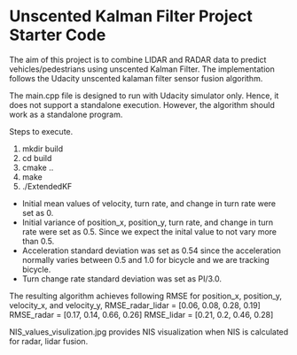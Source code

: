 # Unscented Kalman Filter Project Starter Code
The aim of this project is to combine LIDAR and RADAR data to predict vehicles/pedestrians
using unscented Kalman Filter.
The implementation follows the Udacity unscented kalaman filter sensor fusion algorithm.

The main.cpp file is designed to run with Udacity simulator only. Hence, it does not support
a standalone execution. However, the algorithm should work as a standalone program.

Steps to execute.
1. mkdir build
2. cd build
3. cmake ..
4. make
5. ./ExtendedKF

- Initial mean values of velocity, turn rate, and change in turn rate were set as 0.
- Initial variance of position\_x, position\_y, turn rate, and change in turn rate were set as 0.5.
Since we expect the inital value to not vary more than 0.5.
- Acceleration standard deviation was set as 0.54 since the acceleration normally varies between 0.5 and 1.0
for bicycle and we are tracking bicycle.
- Turn change rate standard deviation was set as PI/3.0.

The resulting algorithm achieves following RMSE for position\_x, position\_y, velocity\_x, and velocity\_y,
RMSE\_radar\_lidar = [0.06, 0.08, 0.28, 0.19]
RMSE\_radar = [0.17, 0.14, 0.66, 0.26]
RMSE\_lidar = [0.21, 0.2, 0.46, 0.28]

NIS\_values\_visulization.jpg provides NIS visualization when NIS is calculated for radar, lidar fusion.
